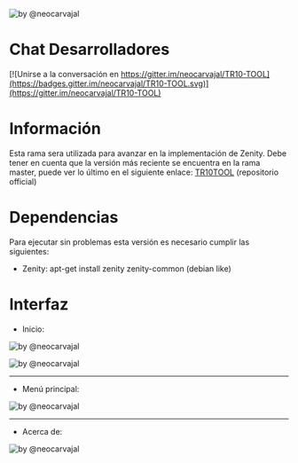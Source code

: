 ![by @neocarvajal](https://raw.githubusercontent.com/neocarvajal/TR10-TOOL/master/IMAGES/TR10-TOOL-BANNER.png "TR10-TOOL BANNER")

# Chat Desarrolladores 
[![Unirse a la conversación en https://gitter.im/neocarvajal/TR10-TOOL](https://badges.gitter.im/neocarvajal/TR10-TOOL.svg)](https://gitter.im/neocarvajal/TR10-TOOL)

# Información
Esta rama sera utilizada para avanzar en la implementación de Zenity. Debe tener en cuenta que la versión más reciente se encuentra en la rama master, puede ver lo último en el siguiente enlace: [TR10TOOL][] (repositorio official) 

[TR10TOOL]: https://github.com/neocarvajal/TR10-TOOL/tree/master

# Dependencias
Para ejecutar sin problemas esta versión es necesario cumplir las siguientes:

  - Zenity: apt-get install zenity zenity-common (debian like)

# Interfaz

  - Inicio:

![by @neocarvajal](https://raw.githubusercontent.com/neocarvajal/TR10-TOOL/environment/IMAGES/tr10tool.png "TR10-TOOL MENU")

![by @neocarvajal](https://raw.githubusercontent.com/neocarvajal/TR10-TOOL/environment/IMAGES/inicio-tr10tool.png "TR10-TOOL MENU")

---

  - Menú principal:

![by @neocarvajal](https://raw.githubusercontent.com/neocarvajal/TR10-TOOL/environment/IMAGES/menu-tr10tool.png "TR10-TOOL MENU")

---

  - Acerca de:
  
![by @neocarvajal](https://raw.githubusercontent.com/neocarvajal/TR10-TOOL/environment/IMAGES/creditos-tr10tool.png "TR10-TOOL CREDITOS")
